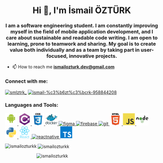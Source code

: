 
  <h1 align="center">Hi 👋, I'm İsmail ÖZTÜRK</h1>


<h3 align="center">I am a software engineering student. I am constantly improving myself in the field of mobile application development, and I care about sustainable and readable code writing. I am open to learning, prone to teamwork and sharing. My goal is to create value both individually and as a team by taking part in user-focused, innovative projects.</h3>





- 📫 How to reach me **ismailozturk.dev@gmail.com**

<h3 align="left">Connect with me:</h3>
<p align="left">
<a href="https://twitter.com/smlztrk_" target="blank"><img align="center" src="https://raw.githubusercontent.com/rahuldkjain/github-profile-readme-generator/master/src/images/icons/Social/twitter.svg" alt="smlztrk_" height="30" width="40" /></a>
<a href="https://linkedin.com/in/ismail-%c3%b6zt%c3%bcrk-958844208" target="blank"><img align="center" src="https://raw.githubusercontent.com/rahuldkjain/github-profile-readme-generator/master/src/images/icons/Social/linked-in-alt.svg" alt="ismail-%c3%b6zt%c3%bcrk-958844208" height="30" width="40" /></a>
</p>

<h3 align="left">Languages and Tools:</h3>
<p align="left"> <a href="https://developer.android.com" target="_blank" rel="noreferrer"> <img src="https://raw.githubusercontent.com/devicons/devicon/master/icons/android/android-original-wordmark.svg" alt="android" width="40" height="40"/> </a> <a href="https://www.w3schools.com/cs/" target="_blank" rel="noreferrer"> <img src="https://raw.githubusercontent.com/devicons/devicon/master/icons/csharp/csharp-original.svg" alt="csharp" width="40" height="40"/> </a> <a href="https://www.w3schools.com/css/" target="_blank" rel="noreferrer"> <img src="https://raw.githubusercontent.com/devicons/devicon/master/icons/css3/css3-original-wordmark.svg" alt="css3" width="40" height="40"/> </a> <a href="https://www.docker.com/" target="_blank" rel="noreferrer"> <img src="https://raw.githubusercontent.com/devicons/devicon/master/icons/docker/docker-original-wordmark.svg" alt="docker" width="40" height="40"/> </a> <a href="https://www.figma.com/" target="_blank" rel="noreferrer"> <img src="https://www.vectorlogo.zone/logos/figma/figma-icon.svg" alt="figma" width="40" height="40"/> </a> <a href="https://firebase.google.com/" target="_blank" rel="noreferrer"> <img src="https://www.vectorlogo.zone/logos/firebase/firebase-icon.svg" alt="firebase" width="40" height="40"/> </a> <a href="https://git-scm.com/" target="_blank" rel="noreferrer"> <img src="https://www.vectorlogo.zone/logos/git-scm/git-scm-icon.svg" alt="git" width="40" height="40"/> </a> <a href="https://www.w3.org/html/" target="_blank" rel="noreferrer"> <img src="https://raw.githubusercontent.com/devicons/devicon/master/icons/html5/html5-original-wordmark.svg" alt="html5" width="40" height="40"/> </a> <a href="https://developer.mozilla.org/en-US/docs/Web/JavaScript" target="_blank" rel="noreferrer"> <img src="https://raw.githubusercontent.com/devicons/devicon/master/icons/javascript/javascript-original.svg" alt="javascript" width="40" height="40"/> </a> <a href="https://nodejs.org" target="_blank" rel="noreferrer"> <img src="https://raw.githubusercontent.com/devicons/devicon/master/icons/nodejs/nodejs-original-wordmark.svg" alt="nodejs" width="40" height="40"/> </a> <a href="https://www.python.org" target="_blank" rel="noreferrer"> <img src="https://raw.githubusercontent.com/devicons/devicon/master/icons/python/python-original.svg" alt="python" width="40" height="40"/> </a> <a href="https://reactjs.org/" target="_blank" rel="noreferrer"> <img src="https://raw.githubusercontent.com/devicons/devicon/master/icons/react/react-original-wordmark.svg" alt="react" width="40" height="40"/> </a> <a href="https://reactnative.dev/" target="_blank" rel="noreferrer"> <img src="https://reactnative.dev/img/header_logo.svg" alt="reactnative" width="40" height="40"/> </a> <a href="https://www.typescriptlang.org/" target="_blank" rel="noreferrer"> <img src="https://raw.githubusercontent.com/devicons/devicon/master/icons/typescript/typescript-original.svg" alt="typescript" width="40" height="40"/> </a> </p>
<p>
  <img align="left" 
       src="https://github-readme-stats.vercel.app/api/top-langs?username=ismailozturkk&show_icons=true&locale=en&layout=compact&theme=dark&hide_border=true&icon_color=F8D866&title_color=00ffe1&text_color=ffffff&bg_color=1F222E"
        height="192px"
       alt="ismailozturkk" />
</p>
<p>
  &nbsp;<img align="center" 
            src="https://github-readme-stats.vercel.app/api?username=ismailozturkk&show_icons=true&locale=en&theme=dark&hide_border=true&icon_color=F8D866&title_color=00ffe1&text_color=ffffff&bg_color=1F222E" 
            height="192px"
            alt="ismailozturkk" />
</p>




<p align="left"> <img src="https://komarev.com/ghpvc/?username=ismailozturkk&label=Profile%20views&color=0e75b6&style=flat" alt="ismailozturkk" /> </p>

